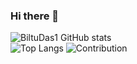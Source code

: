 ### Hi there 👋
![BiltuDas1 GitHub stats](https://github-readme-stats.vercel.app/api?username=biltudas1&show_icons=true&theme=tokyonight&hide_border=true&include_all_commits=true)  
![Top Langs](https://github-readme-stats.vercel.app/api/top-langs/?username=biltudas1&layout=compact&theme=tokyonight&hide_border=true)
![Contribution](https://github-readme-streak-stats.herokuapp.com/?user=biltudas1&theme=tokyonight)
<!--
**BiltuDas1/BiltuDas1** is a ✨ _special_ ✨ repository because its `README.md` (this file) appears on your GitHub profile.

Here are some ideas to get you started:

- 🔭 I’m currently working on ...
- 🌱 I’m currently learning ...
- 👯 I’m looking to collaborate on ...
- 🤔 I’m looking for help with ...
- 💬 Ask me about ...
- 📫 How to reach me: ...
- 😄 Pronouns: ...
- ⚡ Fun fact: ...
-->
